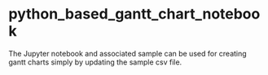 # python_based_gantt_chart_notebook
The Jupyter notebook and associated sample can be used for creating gantt charts simply by updating the sample csv file.
